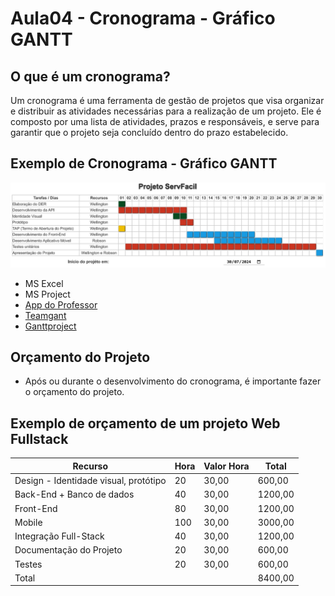 # Aula04 - Cronograma - Gráfico GANTT

## O que é um cronograma?
Um cronograma é uma ferramenta de gestão de projetos que visa organizar e distribuir as atividades necessárias para a realização de um projeto. Ele é composto por uma lista de atividades, prazos e responsáveis, e serve para garantir que o projeto seja concluído dentro do prazo estabelecido.

## Exemplo de Cronograma - Gráfico GANTT
![Cronograma](./cronograma.png)
- MS Excel
- MS Project
- [App do Professor](https://wellifabio.github.io/gantt/)
- [Teamgant](https://www.teamgantt.com/)
- [Ganttproject](https://www.ganttproject.biz/)

## Orçamento do Projeto
- Após ou durante o desenvolvimento do cronograma, é importante fazer o orçamento do projeto.

## Exemplo de orçamento de um projeto Web Fullstack

|Recurso|Hora|Valor Hora|Total|
|-|-|-|-|
|Design - Identidade visual, protótipo|20|30,00|600,00|
|Back-End + Banco de dados|40|30,00|1200,00|
|Front-End|80|30,00|1200,00|
|Mobile|100|30,00|3000,00|
|Integração Full-Stack|40|30,00|1200,00|
|Documentação do Projeto|20|30,00|600,00|
|Testes|20|30,00|600,00|
|Total|||8400,00|
